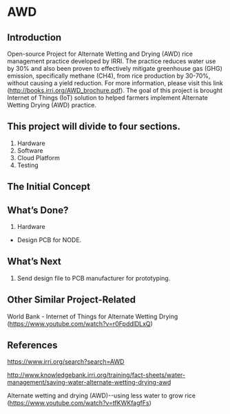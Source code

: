 # AWD

## Introduction
Open-source Project for Alternate Wetting and Drying (AWD) rice management practice developed by IRRI. The practice reduces water use by 30%   and also been proven to effectively mitigate greenhouse gas (GHG) emission, specifically methane (CH4), from rice production by 30-70%, without causing a yield reduction. For more information, please visit this link (http://books.irri.org/AWD_brochure.pdf). The goal of this project is brought Internet of Things (IoT) solution to helped farmers implement Alternate Wetting Drying (AWD) practice. 

## This project will divide to four sections.
1. Hardware
2. Software
3. Cloud Platform
4. Testing

## The Initial Concept
 
  
## What’s Done?
1. Hardware
- Design PCB for NODE.
 
  
## What’s Next
1. Send design file to PCB manufacturer for prototyping.
 
  
## Other Similar Project-Related
World Bank - Internet of Things for Alternate Wetting Drying (https://www.youtube.com/watch?v=r0FpddlDLxQ)
 
  
## References
https://www.irri.org/search?search=AWD 

http://www.knowledgebank.irri.org/training/fact-sheets/water-management/saving-water-alternate-wetting-drying-awd 

Alternate wetting and drying (AWD)--using less water to grow rice (https://www.youtube.com/watch?v=tfKWKfagfFs)

